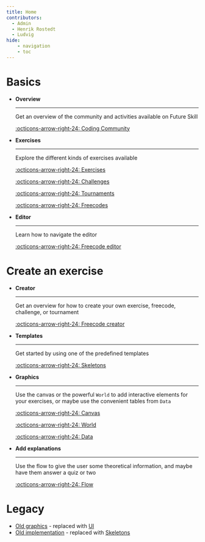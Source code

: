 ```yaml
---
title: Home
contributors:
  - Admin
  - Henrik Rostedt
  - Ludvig
hide:
    - navigation
    - toc
---
```


# Basics
<div class="grid cards" markdown>

-   **Overview**
    
    --- 
    
    Get an overview of the community and activities available on Future Skill
    
    [:octicons-arrow-right-24: Coding Community](basics/Coding_Community.md)

-   **Exercises**
    
    ---

    Explore the different kinds of exercises available

    [:octicons-arrow-right-24: Exercises](basics/Exercises.md)

    [:octicons-arrow-right-24: Challenges](basics/Challenges.md)

    [:octicons-arrow-right-24: Tournaments](basics/Tournaments.md)

    [:octicons-arrow-right-24: Freecodes](basics/Freecodes.md)

-   **Editor**

    ---

    Learn how to navigate the editor

    [:octicons-arrow-right-24: Freecode editor](basics/Freecode_editor.md)

</div>

# Create an exercise
<div class="grid cards" markdown>

-   **Creator**

    ---

    Get an overview for how to create your own exercise, freecode, challenge, or tournament

    [:octicons-arrow-right-24: Freecode creator](create_an_exercise/Freecode_creator.md)

-   **Templates**

    ---

    Get started by using one of the predefined templates

    [:octicons-arrow-right-24: Skeletons](create_an_exercise/Skeletons.md)

-   **Graphics**

    ---

    Use the canvas or the powerful `World` to add interactive elements for your exercises, or maybe use the convenient tables from `Data`

    [:octicons-arrow-right-24: Canvas](create_an_exercise/UI.md)

    [:octicons-arrow-right-24: World](create_an_exercise/World.md)

    [:octicons-arrow-right-24: Data](create_an_exercise/Data.md)

-   **Add explanations**

    ---

    Use the flow to give the user some theoretical information, and maybe have them answer a quiz or two

    [:octicons-arrow-right-24: Flow](create_an_exercise/Flow.md)

</div>

# Legacy
- [Old graphics](legacy/Freecode_graphics.md) - replaced with [UI](create_an_exercise/UI.md)
- [Old implementation](legacy/Implementation.md) - replaced with [Skeletons](create_an_exercise/Skeletons.md)
